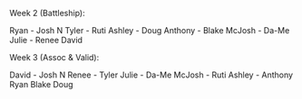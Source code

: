 Week 2 (Battleship):

Ryan - Josh N
Tyler - Ruti
Ashley - Doug
Anthony - Blake
McJosh - Da-Me
Julie - Renee
David

Week 3 (Assoc & Valid):

David - Josh N
Renee - Tyler
Julie - Da-Me
McJosh - Ruti
Ashley - Anthony
Ryan
Blake
Doug
